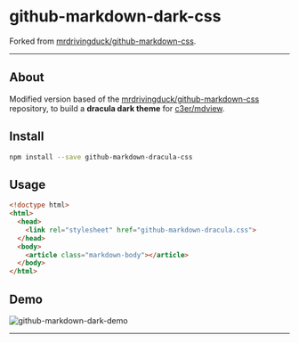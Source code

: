 # github-markdown-dark-css

Forked from [mrdrivingduck/github-markdown-css](https://github.com/mrdrivingduck/github-markdown-css).

---

## About

Modified version based of the [mrdrivingduck/github-markdown-css](https://github.com/mrdrivingduck/github-markdown-css) repository, to build a **dracula dark theme** for [c3er/mdview](https://github.com/c3er/mdview).

## Install

```bash
npm install --save github-markdown-dracula-css
```

## Usage

```html
<!doctype html>
<html>
  <head>
    <link rel="stylesheet" href="github-markdown-dracula.css">
  </head>
  <body>
    <article class="markdown-body"></article>
  </body>
</html>
```

## Demo

![github-markdown-dark-demo](github-markdown-dark-demo.png)

---

